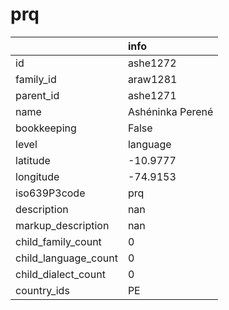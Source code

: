 # prq
|                      | info             |
|:---------------------|:-----------------|
| id                   | ashe1272         |
| family_id            | araw1281         |
| parent_id            | ashe1271         |
| name                 | Ashéninka Perené |
| bookkeeping          | False            |
| level                | language         |
| latitude             | -10.9777         |
| longitude            | -74.9153         |
| iso639P3code         | prq              |
| description          | nan              |
| markup_description   | nan              |
| child_family_count   | 0                |
| child_language_count | 0                |
| child_dialect_count  | 0                |
| country_ids          | PE               |